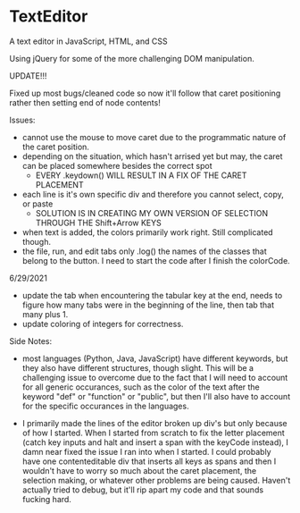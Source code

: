# TextEditor

A text editor in JavaScript, HTML, and CSS

Using jQuery for some of the more challenging DOM manipulation.

UPDATE!!!

Fixed up most bugs/cleaned code so now it'll follow that caret positioning rather then setting end of node contents!

Issues: 
- cannot use the mouse to move caret due to the programmatic nature of the caret position.
- depending on the situation, which hasn't arrised yet but may, the caret can be placed somewhere besides the correct spot
    - EVERY .keydown() WILL RESULT IN A FIX OF THE CARET PLACEMENT
- each line is it's own specific div and therefore you cannot select, copy, or paste
    - SOLUTION IS IN CREATING MY OWN VERSION OF SELECTION THROUGH THE Shift+Arrow KEYS
- when text is added, the colors primarily work right. Still complicated though.
- the file, run, and edit tabs only .log() the names of the classes that belong to the button. I need to start the code after I finish the colorCode.

6/29/2021
- update the tab when encountering the tabular key at the end, needs to figure how many tabs were in the beginning of the line, then tab that many plus 1.
- update coloring of integers for correctness.

Side Notes:
- most languages (Python, Java, JavaScript) have different keywords, but they also have different structures, though slight. This will be a challenging issue to overcome due to the fact that I will need to account for all generic occurances, such as the color of the text after the keyword "def" or "function" or "public", but then I'll also have to account for the specific occurances in the languages.

- I primarily made the lines of the editor broken up div's but only because of how I started. When I started from scratch to fix the letter placement (catch key inputs and halt and insert a span with the keyCode instead), I damn near fixed the issue I ran into when I started. I could probably have one contenteditable div that inserts all keys as spans and then I wouldn't have to worry so much about the caret placement, the selection making, or whatever other problems are being caused. Haven't actually tried to debug, but it'll rip apart my code and that sounds fucking hard.